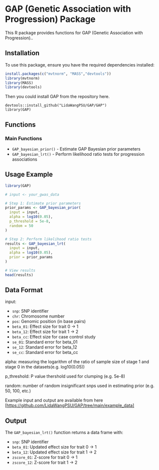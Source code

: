 # GAP (Genetic Association with Progression) Package

This R package provides functions for GAP (Genetic Association with Progression)..

## Installation

To use this package, ensure you have the required dependencies installed:

```r
install.packages(c("mvtnorm", "MASS","devtools"))
library(mvtnorm)
library(MASS)
library(devtools)
```
Then you could install GAP from the repository here.

```
devtools::install_github("LidaWangPSU/GAP/GAP")
library(GAP)
```

## Functions

### Main Functions

- `GAP_bayesian_prior()` - Estimate GAP Bayesian prior parameters
- `GAP_bayesian_lrt()` - Perform likelihood ratio tests for progression associations


## Usage Example

```r
library(GAP)

# input <- your_gwas_data

# Step 1: Estimate prior parameters
prior_params <- GAP_bayesian_prior(
  input = input, 
  alpha = log10(0.05), 
  p_threshold = 5e-8, 
  random = 50
)

# Step 2: Perform likelihood ratio tests
results <- GAP_bayesian_lrt(
  input = input, 
  alpha = log10(0.05), 
  prior = prior_params
)

# View results
head(results)
```

## Data Format
input:
- `snp`: SNP identifier
- `chr`: Chromosome number
- `pos`: Genomic position (in base pairs)
- `beta_01`: Effect size for trait 0 -> 1
- `beta_12`: Effect size for trait 1 -> 2
- `beta_cc`: Effect size for case control study
- `se_01`: Standard error for beta_01
- `se_12`: Standard error for beta_12
- `se_cc`: Standard error for beta_cc

alpha: measuring the logarithm of the ratio of sample size of stage 1 and stage 0 in the datasets(e.g. log10(0.05))

p_threshold: P value thershold used for clumping (e.g. 5e-8)

random: number of random insignificant snps used in estimating prior (e.g. 50, 100, etc.)

Example input and output are available from here [https://github.com/LidaWangPSU/GAP/tree/main/example_data]

## Output

The `GAP_bayesian_lrt()` function returns a data frame with:
- `snp`: SNP identifier
- `beta_01`: Updated effect size for trait 0 -> 1
- `beta_12`: Updated effect size for trait 1 -> 2
- `zscore_01`: Z-score for trait 0 -> 1
- `zscore_12`: Z-score for trait 1 -> 2



